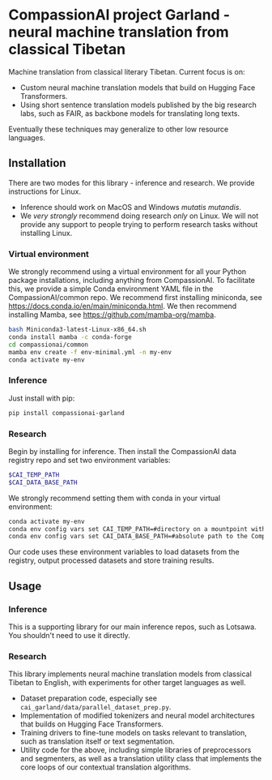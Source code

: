 # CompassionAI project Garland - neural machine translation from classical Tibetan

Machine translation from classical literary Tibetan. Current focus is on:

- Custom neural machine translation models that build on Hugging Face Transformers.
- Using short sentence translation models published by the big research labs, such as FAIR, as backbone models for translating long texts.

Eventually these techniques may generalize to other low resource languages.

## Installation

There are two modes for this library - inference and research. We provide instructions for Linux.

 - Inference should work on MacOS and Windows _mutatis mutandis_.
 - We *very strongly* recommend doing research *only* on Linux. We will not provide any support to people trying to perform research tasks without installing Linux.

### Virtual environment

We strongly recommend using a virtual environment for all your Python package installations, including anything from CompassionAI. To facilitate this, we provide a simple Conda environment YAML file in the CompassionAI/common repo. We recommend first installing miniconda, see <https://docs.conda.io/en/main/miniconda.html>. We then recommend installing Mamba, see <https://github.com/mamba-org/mamba>.

```bash
bash Miniconda3-latest-Linux-x86_64.sh
conda install mamba -c conda-forge
cd compassionai/common
mamba env create -f env-minimal.yml -n my-env
conda activate my-env
```

### Inference

Just install with pip:

```bash
pip install compassionai-garland
```

### Research

Begin by installing for inference. Then install the CompassionAI data registry repo and set two environment variables:

```bash
$CAI_TEMP_PATH
$CAI_DATA_BASE_PATH
```

We strongly recommend setting them with conda in your virtual environment:

```bash
conda activate my-env
conda env config vars set CAI_TEMP_PATH=#directory on a mountpoint with plenty of space, does not need to be fast
conda env config vars set CAI_DATA_BASE_PATH=#absolute path to the CompassionAI data registry
```

Our code uses these environment variables to load datasets from the registry, output processed datasets and store training results.

## Usage

### Inference

This is a supporting library for our main inference repos, such as Lotsawa. You shouldn't need to use it directly.

### Research

This library implements neural machine translation models from classical Tibetan to English, with experiments for other target languages as well.

- Dataset preparation code, especially see `cai_garland/data/parallel_dataset_prep.py`.
- Implementation of modified tokenizers and neural model architectures that builds on Hugging Face Transformers.
- Training drivers to fine-tune models on tasks relevant to translation, such as translation itself or text segmentation.
- Utility code for the above, including simple libraries of preprocessors and segmenters, as well as a translation utility class that implements the core loops of our contextual translation algorithms.